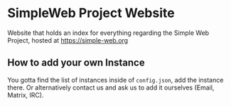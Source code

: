 # SimpleWeb Project Website
Website that holds an index for everything regarding the Simple Web Project, hosted at https://simple-web.org

## How to add your own Instance
You gotta find the list of instances inside of `config.json`, add the instance there. Or alternatively contact us and ask us to add it ourselves (Email, Matrix, IRC).
